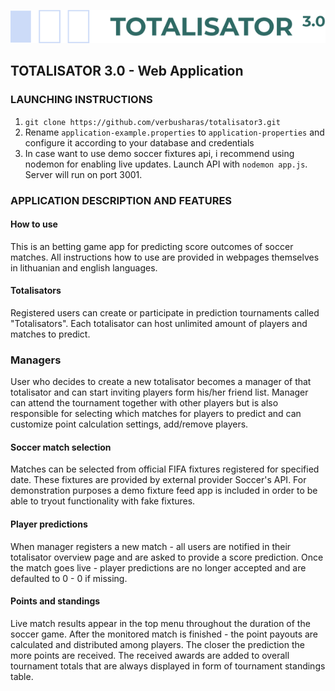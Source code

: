 ![Totalisator banner](/readme-assets/logo.png)
## TOTALISATOR 3.0 - Web Application

### LAUNCHING INSTRUCTIONS
1. `git clone https://github.com/verbusharas/totalisator3.git`
2. Rename `application-example.properties` to `application-properties` and configure it according to your database and credentials
3. In case want to use demo soccer fixtures api, i recommend using nodemon for enabling live updates. Launch API with `nodemon app.js`. Server will run on port 3001.

 ### APPLICATION DESCRIPTION AND FEATURES
 
#### How to use
 This is an betting game app for predicting score outcomes of soccer matches. All instructions how to use are provided in webpages themselves in lithuanian and english languages. 
 
#### Totalisators
Registered users can create or participate in prediction tournaments called "Totalisators". Each totalisator can host unlimited amount of players and matches to predict. 

### Managers
User who decides to create a new totalisator becomes a manager of that totalisator and can start inviting players form his/her friend list. Manager can attend the tournament together with other players but is also responsible for selecting which matches for players to predict and can customize point calculation settings, add/remove players. 

#### Soccer match selection
Matches can be selected from official FIFA fixtures registered for specified date. These fixtures are provided by external provider Soccer's API. For demonstration purposes a demo fixture feed app is included in order to be able to tryout functionality with fake fixtures. 

#### Player predictions
When manager registers a new match - all users are notified in their totalisator overview page and are asked to provide a score prediction. Once the match goes live - player predictions are no longer accepted and are defaulted to 0 - 0 if missing. 

#### Points and standings
Live match results appear in the top menu throughout the duration of the soccer game. After the monitored match is finished - the point payouts are calculated and distributed among players. The closer the prediction the more points are received. The received awards are added to overall tournament totals that are always displayed in form of tournament standings table.
